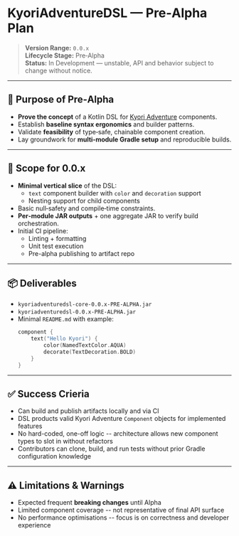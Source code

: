 # KyoriAdventureDSL — Pre‑Alpha Plan

> **Version Range:** `0.0.x`  
> **Lifecycle Stage:** Pre‑Alpha  
> **Status:** In Development — unstable, API and behavior subject to change without notice.

---

## 🎯 Purpose of Pre‑Alpha
- **Prove the concept** of a Kotlin DSL for [Kyori Adventure](https://github.com/KyoriPowered/adventure) components.
- Establish **baseline syntax ergonomics** and builder patterns.
- Validate **feasibility** of type‑safe, chainable component creation.
- Lay groundwork for **multi‑module Gradle setup** and reproducible builds.

---

## 🧩 Scope for 0.0.x
- **Minimal vertical slice** of the DSL:
    - `text` component builder with `color` and `decoration` support
    - Nesting support for child components
- Basic null‑safety and compile‑time constraints.
- **Per‑module JAR outputs** + one aggregate JAR to verify build orchestration.
- Initial CI pipeline:
    - Linting + formatting
    - Unit test execution
    - Pre-alpha publishing to artifact repo

---

## 📦 Deliverables
- `kyoriadventuredsl-core-0.0.x-PRE-ALPHA.jar`
- `kyoriadventuredsl-0.0.x-PRE-ALPHA.jar`
- Minimal `README.md` with example:
  ```kotlin
  component {
      text("Hello Kyori") {
          color(NamedTextColor.AQUA)
          decorate(TextDecoration.BOLD)
      }
  }


---

## ✅ Success Crieria
- Can build and publish artifacts locally and via CI
- DSL products valid Kyori Adventure `Component` objects for implemented features
- No hard-coded, one-off logic -- architecture allows new component types to slot in without refactors
- Contributors can clone, build, and run tests without prior Gradle configuration knowledge

---

## ⚠️ Limitations & Warnings
- Expected frequent **breaking changes** until Alpha
- Limited component coverage -- not representative of final API surface 
- No performance optimisations -- focus is on correctness and developer experience